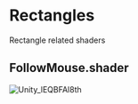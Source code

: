 # Rectangles

Rectangle related shaders

## FollowMouse.shader

![Unity_lEQBFAl8th](https://user-images.githubusercontent.com/20687907/168488055-c9cde588-ae8e-42a3-835f-4b7eeac4ef3e.gif)
